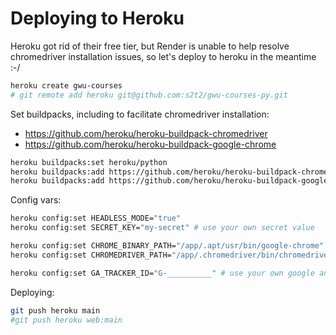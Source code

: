 
# Deploying to Heroku

Heroku got rid of their free tier, but Render is unable to help resolve chromedriver installation issues, so let's deploy to heroku in the meantime :-/



```sh
heroku create gwu-courses
# git remote add heroku git@github.com:s2t2/gwu-courses-py.git
```

Set buildpacks, including to facilitate chromedriver installation:

  + https://github.com/heroku/heroku-buildpack-chromedriver
  + https://github.com/heroku/heroku-buildpack-google-chrome



```sh
heroku buildpacks:set heroku/python
heroku buildpacks:add https://github.com/heroku/heroku-buildpack-chromedriver.git
heroku buildpacks:add https://github.com/heroku/heroku-buildpack-google-chrome.git
```

Config vars:

```sh
heroku config:set HEADLESS_MODE="true"
heroku config:set SECRET_KEY="my-secret" # use your own secret value

heroku config:set CHROME_BINARY_PATH="/app/.apt/usr/bin/google-chrome"
heroku config:set CHROMEDRIVER_PATH="/app/.chromedriver/bin/chromedriver"

heroku config:set GA_TRACKER_ID="G-__________" # use your own google analytics
```

Deploying:

```sh
git push heroku main
#git push heroku web:main
```
